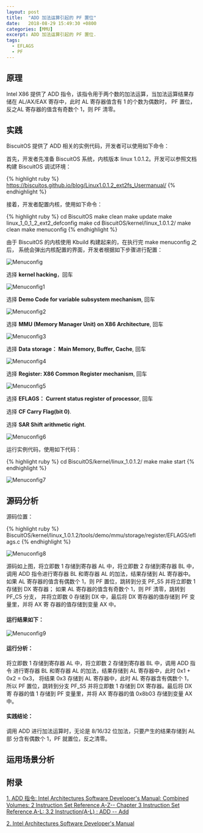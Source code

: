 ```yaml
---
layout: post
title:  "ADD 加法运算引起的 PF 置位"
date:   2018-08-29 15:49:30 +0800
categories: [MMU]
excerpt: ADD 加法运算引起的 PF 置位.
tags:
  - EFLAGS
  - PF
---
```


## 原理

Intel X86 提供了 ADD 指令，该指令用于两个数的加法运算，当加法运算结果存储在 
AL/AX/EAX 寄存中，此时 AL 寄存器值含有 1 的个数为偶数时， PF 置位，反之AL 
寄存器的值含有奇数个 1，则 PF 清零。

## 实践

BiscuitOS 提供了 ADD 相关的实例代码，开发者可以使用如下命令：

首先，开发者先准备 BiscuitOS 系统，内核版本 linux 1.0.1.2。开发可以参照文档
构建 BiscuitOS 调试环境：

{% highlight ruby %}
https://biscuitos.github.io/blog/Linux1.0.1.2_ext2fs_Usermanual/
{% endhighlight %}


接着，开发者配置内核，使用如下命令：

{% highlight ruby %}
cd BiscuitOS
make clean
make update
make linux_1_0_1_2_ext2_defconfig
make
cd BiscuitOS/kernel/linux_1.0.1.2/
make clean
make menuconfig
{% endhighlight %}

由于 BiscuitOS 的内核使用 Kbuild 构建起来的，在执行完 make menuconfig 之后，
系统会弹出内核配置的界面，开发者根据如下步骤进行配置：

![Menuconfig](https://raw.githubusercontent.com/EmulateSpace/PictureSet/master/BiscuitOS/kernel/MMU000003.png)

选择 **kernel hacking**，回车

![Menuconfig1](https://raw.githubusercontent.com/EmulateSpace/PictureSet/master/BiscuitOS/kernel/MMU000004.png)

选择 **Demo Code for variable subsystem mechanism**, 回车

![Menuconfig2](https://raw.githubusercontent.com/EmulateSpace/PictureSet/master/BiscuitOS/kernel/MMU000005.png)

选择 **MMU (Memory Manager Unit) on X86 Architecture**, 回车

![Menuconfig3](https://raw.githubusercontent.com/EmulateSpace/PictureSet/master/BiscuitOS/kernel/MMU000006.png)

选择 **Data storage： Main  Memory, Buffer, Cache**, 回车

![Menuconfig4](https://raw.githubusercontent.com/EmulateSpace/PictureSet/master/BiscuitOS/kernel/MMU000007.png)

选择 **Register: X86 Common Register mechanism**, 回车

![Menuconfig5](https://raw.githubusercontent.com/EmulateSpace/PictureSet/master/BiscuitOS/kernel/MMU000008.png)

选择 **EFLAGS： Current status register of processor**, 回车

选择 **CF    Carry Flag(bit 0)**.

选择 **SAR  Shift arithmetic right**.

![Menuconfig6](https://raw.githubusercontent.com/EmulateSpace/PictureSet/master/BiscuitOS/kernel/MMU000083.png)

运行实例代码，使用如下代码：

{% highlight ruby %}
cd BiscuitOS/kernel/linux_1.0.1.2/
make 
make start
{% endhighlight %}

![Menuconfig7](https://raw.githubusercontent.com/EmulateSpace/PictureSet/master/BiscuitOS/kernel/MMU000112.png)

## 源码分析

源码位置：

{% highlight ruby %}
BiscuitOS/kernel/linux_1.0.1.2/tools/demo/mmu/storage/register/EFLAGS/eflags.c
{% endhighlight %}

![Menuconfig8](https://raw.githubusercontent.com/EmulateSpace/PictureSet/master/BiscuitOS/kernel/MMU000113.png)

源码如上图，将立即数 1 存储到寄存器 AL 中，将立即数 2 存储到寄存器 BL 中，
调用 ADD 指令进行寄存器 BL 和寄存器 AL 的加法，结果存储到 AL 寄存器中。如果 
AL 寄存器的值含有偶数个 1，则 PF 置位，跳转到分支 PF_S5 并将立即数 1 存储到 
DX 寄存器； 如果 AL 寄存器的值含有奇数个 1，则 PF 清零，跳转到 PF_C5 分支，
并将立即数 0 存储到 DX 中，最后将 DX 寄存器的值存储到 PF 变量里，并将 AX 寄
存器的值存储到变量 AX 中。

#### 运行结果如下：

![Menuconfig9](https://raw.githubusercontent.com/EmulateSpace/PictureSet/master/BiscuitOS/kernel/MMU000114.png)

#### 运行分析：

将立即数 1 存储到寄存器 AL 中，将立即数 2 存储到寄存器 BL 中，调用 ADD 指令
进行寄存器 BL 和寄存器 AL 的加法，结果存储到 AL 寄存器中，此时 
0x1 + 0x2 = 0x3， 将结果 0x3 存储到 AL 寄存器中，此时 AL 寄存器含有偶数个 1，
所以 PF 置位，跳转到分支 PF_S5 并将立即数 1 存储到 DX 寄存器。最后将 DX 寄
存器的值 1 存储到 PF 变量里，并将 AX 寄存器的值 0x8b03 存储到变量 AX 中。

#### 实践结论：

调用 ADD 进行加法运算时，无论是 8/16/32 位加法，只要产生的结果存储到 AL 部
分含有偶数个 1，PF 就置位，反之清零。

## 运用场景分析

## 附录

[1. ADD 指令: Intel Architectures Software Developer's Manual: Combined Volumes: 2 Instruction Set Reference,A-Z-- Chapter 3 Instruction Set Reference,A-L: 3.2 Instruction(A-L) : ADD -- Add](https://software.intel.com/en-us/articles/intel-sdm)

[2. Intel Architectures Software Developer's Manual](https://github.com/BiscuitOS/Documentation/blob/master/Datasheet/Intel-IA32_DevelopmentManual.pdf)
